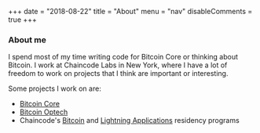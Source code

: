 +++
date = "2018-08-22"
title = "About"
menu = "nav"
disableComments = true
+++

### About me

I spend most of my time writing code for Bitcoin Core or thinking about Bitcoin. I work at Chaincode Labs in New York, where I have a lot of freedom to work on projects that I think are important or interesting.

Some projects I work on are:

- [Bitcoin Core](https://github.com/bitcoin/bitcoin)
- [Bitcoin Optech](https://bitcoinops.org)
- Chaincode's [Bitcoin](http://hackerresidency.com) and [Lightning Applications](http://lightningresidency.com) residency programs
